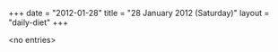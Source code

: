 +++
date = "2012-01-28"
title = "28 January 2012 (Saturday)"
layout = "daily-diet"
+++


\<no entries\>
